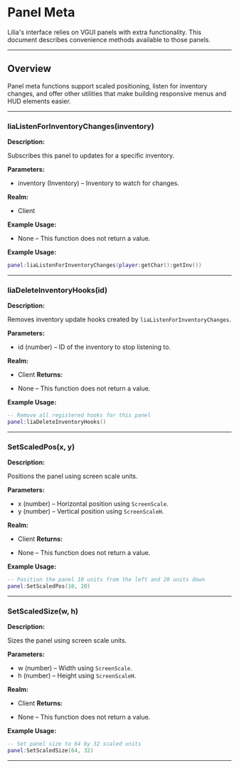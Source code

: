 # Panel Meta

Lilia's interface relies on VGUI panels with extra functionality. This document describes convenience methods available to those panels.

---

## Overview

Panel meta functions support scaled positioning, listen for inventory changes, and offer other utilities that make building responsive menus and HUD elements easier.

---

### liaListenForInventoryChanges(inventory)

**Description:**

Subscribes this panel to updates for a specific inventory.

**Parameters:**

* inventory (Inventory) – Inventory to watch for changes.

**Realm:**

* Client

**Example Usage:**

* None – This function does not return a value.

**Example Usage:**

```lua
panel:liaListenForInventoryChanges(player:getChar():getInv())
```
---

### liaDeleteInventoryHooks(id)

**Description:**

Removes inventory update hooks created by `liaListenForInventoryChanges`.

**Parameters:**

* id (number) – ID of the inventory to stop listening to.

**Realm:**

* Client
**Returns:**

* None – This function does not return a value.

**Example Usage:**

```lua
-- Remove all registered hooks for this panel
panel:liaDeleteInventoryHooks()
```
---

### SetScaledPos(x, y)

**Description:**

Positions the panel using screen scale units.

**Parameters:**

* x (number) – Horizontal position using `ScreenScale`.
* y (number) – Vertical position using `ScreenScaleH`.

**Realm:**

* Client
**Returns:**

* None – This function does not return a value.

**Example Usage:**

```lua
-- Position the panel 10 units from the left and 20 units down
panel:SetScaledPos(10, 20)
```
---

### SetScaledSize(w, h)

**Description:**

Sizes the panel using screen scale units.

**Parameters:**

* w (number) – Width using `ScreenScale`.
* h (number) – Height using `ScreenScaleH`.

**Realm:**

* Client
**Returns:**

* None – This function does not return a value.

**Example Usage:**

```lua
-- Set panel size to 64 by 32 scaled units
panel:SetScaledSize(64, 32)
```
---
